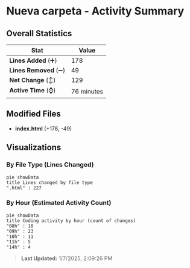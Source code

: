 # Nueva carpeta - Activity Summary 

## Overall Statistics

| Stat                   | Value                                                             |
| ---------------------- | ----------------------------------------------------------------- |
| **Lines Added** (➕)   | 178                                          |
| **Lines Removed** (➖) | 49                                        |
| **Net Change** (↕)    | 129                |
| **Active Time** (⌚)   | 76 minutes |


## Modified Files
- **index.html** (+178, -49)

## Visualizations

### By File Type (Lines Changed)

```mermaid
pie showData
title Lines changed by file type
".html" : 227
```

### By Hour (Estimated Activity Count)

```mermaid
pie showData
title Coding activity by hour (count of changes)
"08h" : 10
"09h" : 23
"10h" : 11
"11h" : 5
"14h" : 4
```


> **Last Updated:** 1/7/2025, 2:09:26 PM